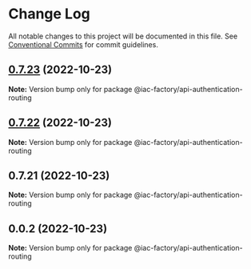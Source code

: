 # Change Log

All notable changes to this project will be documented in this file.
See [Conventional Commits](https://conventionalcommits.org) for commit guidelines.

## [0.7.23](https://github.com/iac-factory/node-authentication-api/compare/@iac-factory/api-authentication-routing@0.7.21...@iac-factory/api-authentication-routing@0.7.23) (2022-10-23)

**Note:** Version bump only for package @iac-factory/api-authentication-routing





## [0.7.22](https://github.com/iac-factory/node-authentication-api/compare/@iac-factory/api-authentication-routing@0.7.21...@iac-factory/api-authentication-routing@0.7.22) (2022-10-23)

**Note:** Version bump only for package @iac-factory/api-authentication-routing





## 0.7.21 (2022-10-23)

**Note:** Version bump only for package @iac-factory/api-authentication-routing





## 0.0.2 (2022-10-23)

**Note:** Version bump only for package @iac-factory/api-authentication-routing
